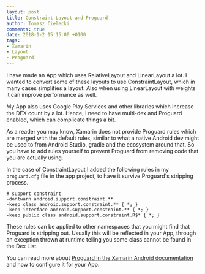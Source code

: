 ```yaml
---
layout: post
title: Constraint Layout and Proguard
author: Tomasz Cielecki
comments: true
date: 2018-1-2 15:15:00 +0100
tags:
- Xamarin
- Layout
- Proguard
---
```


I have made an App which uses RelativeLayout and LinearLayout a lot. I wanted to convert some of these layouts to use ConstraintLayout, which in many cases simplifies a layout. Also when using LinearLayout with weights it can improve performance as well.

My App also uses Google Play Services and other libraries which increase the DEX count by a lot. Hence, I need to have multi-dex and Proguard enabled, which can complicate things a bit.

As a reader you may know, Xamarin does not provide Proguard rules which are merged with the default rules, similar to what a native Android dev might be used to from Android Studio, gradle and the ecosystem around that. So you have to add rules yourself to prevent Proguard from removing code that you are actually using.

In the case of ConstraintLayout I added the following rules in my `proguard.cfg` file in the app project, to have it survive Proguard's stripping process.

```
# support constraint
-dontwarn android.support.constraint.**
-keep class android.support.constraint.** { *; }
-keep interface android.support.constraint.** { *; }
-keep public class android.support.constraint.R$* { *; }
```

These rules can be applied to other namespaces that you might find that Proguard is stripping out. Usually this will be reflected in your App, through an exception thrown at runtime telling you some class cannot be found in the Dex List.

You can read more about [Proguard in the Xamarin Android documentation](https://developer.xamarin.com/guides/android/deployment,_testing,_and_metrics/release-prep/proguard/) and how to configure it for your App.
